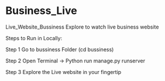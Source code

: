 # Business_Live


Live_Website_Bussiness
Explore to watch live business website

Steps to Run in Locally:

Step 1 Go to bussiness Folder (cd bussiness)

Step 2 Open Terminal -> Python run manage.py runserver

Step 3 Explore the Live website in your fingertip
